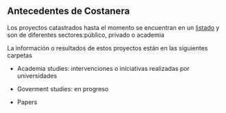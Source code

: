 ## Antecedentes de Costanera

Los proyectos catastrados hasta el momento se encuentran en un [listado] y son de diferentes sectores:público, privado o academia 

La información o resultados de estos proyectos están en las siguientes carpetas

- Academia studies: intervenciones o iniciativas realizadas por universidades

- Goverment studies: en progreso

- Papers



[listado]:https://docs.google.com/spreadsheets/d/1jcYpmQ5PGsvbwEqr_F7woMcfliMioDnuS5xB_bm_rEI/edit?usp=sharing
